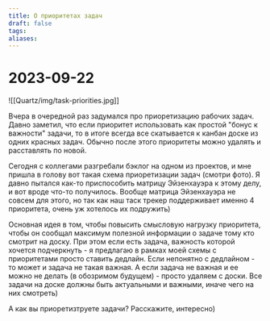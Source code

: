 ```yaml
---
title: О приоритетах задач
draft: false
tags: 
aliases:
---
```

# 2023-09-22

![[Quartz/img/task-priorities.jpg]]

Вчера в очередной раз задумался про приоретизацию рабочих задач. Давно заметил, что если приоритет использовать как простой "бонус к важности" задачи, то в итоге всегда все скатывается к канбан доске из одних красных задач. Обычно после этого приоритеты можно удалять и расставлять по новой.

Сегодня с коллегами разгребали бэклог на одном из проектов, и мне пришла в голову вот такая схема приоретизации задач (смотри фото). Я давно пытался как-то приспособить матрицу Эйзенхауэра к этому делу, и вот вроде что-то получилось. Вообще матрица Эйзенхауэра не совсем для этого, но так как наш таск трекер поддерживает именно 4 приоритета, очень уж хотелось их подружить)

Основная идея в том, чтобы повысить смысловую нагрузку приоритета, чтобы он сообщал максимум полезной информации о задаче тому кто смотрит на доску. При этом если есть задача, важность которой хочется подчеркнуть - я предлагаю в рамках моей схемы с приоритетами просто ставить дедлайн. Если непонятно с дедлайном - то может и задача не такая важная. А если задача не важная и ее можно не делать (в обозримом будущем) - просто удаляем с доски. Все задачи на доске должны быть актуальными и важными, иначе чего на них смотреть)

А как вы приоретизтруете задачи? Расскажите, интересно)